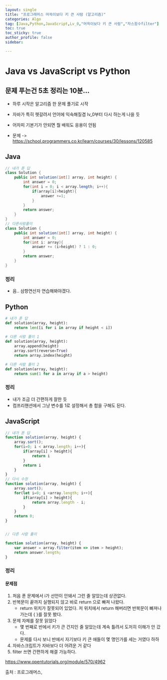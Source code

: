 ```yaml
---
layout: single
title: "프로그래머스 머쓱이보다 키 큰 사람 (알고리즘)"
categories: Algo
tag: [Java,Python,JavaScript,Lv_0,"머쓱이보다 키 큰 사람","자스함수filter"]
toc: true
toc_sticky: true
author_profile: false
sidebar:

---
```

# Java vs JavaScript vs Python
## 문제 푸는건 5초 정리는 10분...

- 하루 시작은 알고리즘 한 문제 풀기로 시작
- 자바가 특히 헷갈려서 언어에 익숙해질겸 lv_0부터 다시 하는게 나을 듯
- 어차피 기본기가 안되면 뭘 배워도 응용이 안됨

- 문제 -> https://school.programmers.co.kr/learn/courses/30/lessons/120585

## Java

```java
// 내가 푼 답
class Solution {
    public int solution(int[] array, int height) {
        int answer = 0;
        for(int i = 0; i < array.length; i++){
            if(array[i]>height){
                answer +=1;
            }
        }
        return answer;
    }
}
// 다른사람풀이 
class Solution {
    public int solution(int[] array, int height) {
        int answer = 0;
        for(int i: array){
            answer += (i>height) ? 1 : 0;
        }
        return answer;
    }
}
```
### 정리
- 음.. 삼항연산자 연습해봐야겠다.



## Python
```python
# 내가 푼 답
def solution(array, height):
    return len([i for i in array if height < i])
    
# 다른 사람 풀이 1
def solution(array, height):
    array.append(height)
    array.sort(reverse=True)
    return array.index(height)

# 다른 사람 풀이 2
def solution(array, height):
    return sum(1 for a in array if a > height)

```
### 정리
- 내가 조금 더 간편하게 잘한 듯
- 컴프리핸션에서 그냥 변수를 1로 설정해서 총 합을 구해도 된다.


## JavaScript

```javascript
// 내가 푼 답
function solution(array, height) {
    array.sort();
    for(i=0; i < array.length; i++){
        if(array[i] > height){
            return i
        }
        return i
    }
}
// 다시 수정
function solution(array, height) {
    array.sort(); 
    for(let i=0; i <array.length; i++){
        if(array[i] > height){
            return array.length - i;
        }
    }
    return 0;
}


// 다른 사람 풀이

function solution(array, height) {
    var answer = array.filter(item => item > height);
    return answer.length;
}
```
### 정리
#### 문제점
1. 처음 푼 문제에서 i가 선언이 안돼서 그런 줄 알았는데 상관없다.
2. 반복문이 끝까지 실행되지 않고 바로 return 으로 빠져 나왔다.
	- return 위치가 잘못되어 있었다. 저 위치에서 return 해버리면 반복문이 빠져나가는데 { }를 잘못 봤다.
3. 문제 자체를 잘못 읽었다
	- 몇 번째로 반에서 키가 큰 건지인 줄 알았는데 계속 틀려서 도저히 이해가 안 갔다.
	- 문제를 다시 보니 반에서 자기보다 키 큰 애들이 몇 명인가를 세는 거였다 하하 
4. 자바스크립트가 자바보다 더 어려운 거 같다
5. filter 쓰면 간편하게 해결 가능하다.

https://www.opentutorials.org/module/570/4962

출처 : 프로그래머스,